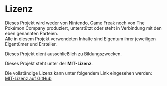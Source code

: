 # Lizenz

Dieses Projekt wird weder von Nintendo, Game Freak noch von The Pokémon Company produziert, unterstützt oder steht in Verbindung mit den eben genannten Parteien.  
Alle in diesem Projekt verwendeten Inhalte sind Eigentum ihrer jeweiligen Eigentümer und Ersteller.

Dieses Projekt dient ausschließlich zu Bildungszwecken.

Dieses Projekt steht unter der **MIT-Lizenz**.

Die vollständige Lizenz kann unter folgendem Link eingesehen werden:
[MIT-Lizenz auf GitHub](https://github.com/GreydonDesu/pokemon-tcg-simulator/blob/master/LICENSE)
